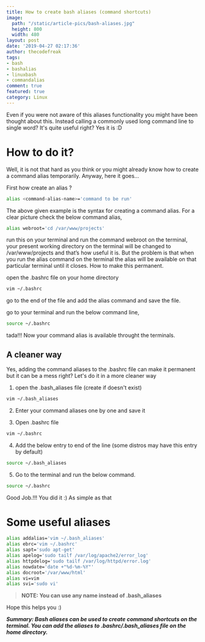 ```yaml
---
title: How to create bash aliases (command shortcuts)
image:
  path: "/static/article-pics/bash-aliases.jpg"
  height: 800
  width: 480
layout: post
date: '2019-04-27 02:17:36'
author: thecodefreak
tags:
- bash
- bashalias
- linuxbash
- commandalias
comment: true
featured: true
category: Linux
---
```


Even if you were not aware of this aliases functionality you might have been thought about this.  Instead calling a commonly used long command line to single word? It's quite useful right? Yes it is :D

# How to do it?
Well, it is not that hard as you think or you might already know how to create a command alias temporarily. Anyway, here it goes...

First how create an alias ?

```bash
alias <command-alias-name>='command to be run'
```

The above given example is the syntax for creating a command alias. For a clear picture check the below command alias,

```bash
alias webroot='cd /var/www/projects'
```

run this on your terminal and run the command webroot on the terminal, your present working directory on the terminal will be changed to /var/www/projects and that’s how useful it is. But the problem is that when you run the alias command on the terminal the alias will be available on that particular terminal until it closes. How to make this permanent.

open the .bashrc file on your home directory 

```bash
vim ~/.bashrc
```

go to the end of the file and add the alias command and save the file.

go to your terminal and run the below command line,

```bash
source ~/.bashrc
```

tada!!! Now your command alias is available throught the terminals.

## **A cleaner way**

Yes, adding the command aliases to the .bashrc file can make it permanent but it can be a mess right? Let's do it in a more cleaner way

1. open the .bash_aliases file (create if doesn't exist)

```bash
vim ~/.bash_aliases
```

2. Enter your command aliases one by one and save it

3. Open .bashrc file

```bash
vim ~/.bashrc
```

4. Add the below entry to end of the line (some distros may have this entry by default)

```bash
source ~/.bash_aliases
```

5. Go to the terminal and run the below command.

```bash
source ~/.bashrc
```

Good Job.!!! You did it :) As simple as that

# Some useful aliases
```bash
alias addalias='vim ~/.bash_aliases'
alias ebrc='vim ~/.bashrc'
alias sapt='sudo apt-get'
alias apelog='sudo tailf /var/log/apache2/error_log'
alias httpdelog='sudo tailf /var/log/httpd/error.log'
alias nowdate='date +"%d-%m-%Y"'
alias docroot='/var/www/html'
alias vi=vim
alias svi='sudo vi'
```

>**NOTE: You can use any name instead of .bash_aliases**

Hope this helps you  :)

***Summary: Bash aliases can be used to create command shortcuts on the terminal. You can add the aliases to .bashrc/.bash_aliases file on the home directory.***